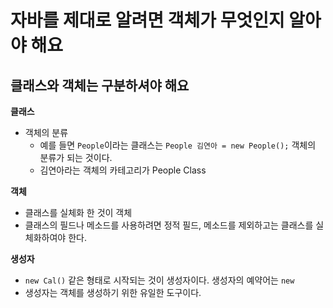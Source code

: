# 자바를 제대로 알려면 객체가 무엇인지 알아야 해요

## 클래스와 객체는 구분하셔야 해요
**클래스**
- 객체의 분류
    - 예를 들면 `People`이라는 클래스는 `People 김연아 = new People();` 객체의 분류가 되는 것이다.
    - 김연아라는 객체의 카테고리가 People Class

**객체**
- 클래스를 실체화 한 것이 객체
- 클래스의 필드나 메소드를 사용하려면 정적 필드, 메소드를 제외하고는 클래스를 실체화하여야 한다.

**생성자**
- `new Cal()` 같은 형태로 시작되는 것이 생성자이다. 생성자의 예약어는 `new`
- 생성자는 객체를 생성하기 위한 유일한 도구이다. 